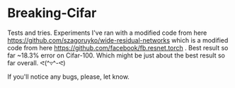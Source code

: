 # Breaking-Cifar
Tests and tries. Experiments I've ran with a modified code from here https://github.com/szagoruyko/wide-residual-networks which is a modified code from here https://github.com/facebook/fb.resnet.torch . Best result so far ~18.3% error on Cifar-100. Which might be just about the best result so far overall. ᕙ(^▿^-ᕙ) 

If you'll notice any bugs, please, let know.
